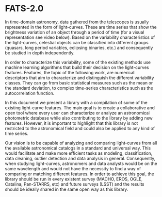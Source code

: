 # FATS-2.0
In time-domain astronomy, data gathered from the telescopes is usually represented in the form of light-curves. These are time series that show the brightness variation of an object through a period of time (for a visual representation see video below). Based on the variability characteristics of the light-curves, celestial objects can be classified into different groups (quasars, long period variables, eclipsing binaries, etc.) and consequently be studied in depth independently.  

In order to characterize this variability, some of the existing methods use machine learning algorithms that build their decision on the light-curves features. Features, the topic of the following work, are numerical descriptors that aim to characterize and distinguish the different variability classes. They can go from basic statistical measures such as the mean or the standard deviation, to complex time-series characteristics such as the autocorrelation function.  

In this document we present a library with a compilation of some of the existing light-curve features. The main goal is to create a collaborative and open tool where every user can characterize or analyze an astronomical photometric database while also contributing to the library by adding new features. However, it is important to highlight that this library is not restricted to the astronomical field and could also be applied to any kind of time series.  

Our vision is to be capable of analyzing and comparing light-curves from all the available astronomical catalogs in a standard and universal way. This would facilitate and make more efficient tasks as modeling, classification, data cleaning, outlier detection and data analysis in general. Consequently, when studying light-curves, astronomers and data analysts would be on the same wavelength and would not have the necessity to find a way of comparing or matching different features. In order to achieve this goal, the library should be run in every existent survey (MACHO, EROS, OGLE, Catalina, Pan-STARRS, etc) and future surveys (LSST) and the results should be ideally shared in the same open way as this library.
